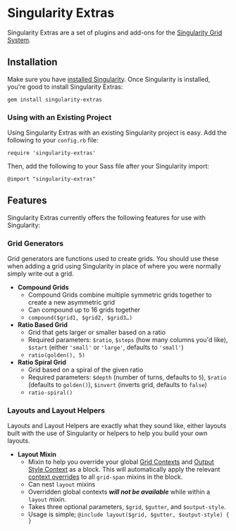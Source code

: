 # Singularity Extras

Singularity Extras are a set of plugins and add-ons for the [Singularity Grid System](https://github.com/Team-Sass/Singularity).

## Installation

Make sure you have [installed Singularity](https://github.com/Team-Sass/Singularity/wiki/Installation). Once Singularity is installed, you're good to install Singularity Extras:

`gem install singularity-extras`

### Using with an Existing Project

Using Singularity Extras with an existing Singularity project is easy. Add the following to your `config.rb` file:

`require 'singularity-extras'`

Then, add the following to your Sass file after your Singularity import:

`@import "singularity-extras"`

## Features

Singularity Extras currently offers the following features for use with Singularity:

### Grid Generators

Grid generators are functions used to create grids. You should use these when adding a grid using Singularity in place of where you were normally simply write out a grid.

* **Compound Grids**
	* Compound Grids combine multiple symmetric grids together to create a new asymmetric grid
	* Can compound up to 16 grids together
	* `compound($grid1, $grid2, $grid3…)`
* **Ratio Based Grid**
	* Grid that gets larger or smaller based on a ratio
	* Required parameters: `$ratio`, `$steps` (how many columns you'd like), `$start` (either `'small'` or `'large'`, defaults to `'small'`)
	* `ratio(golden(), 5)`
* **Ratio Spiral Grid**
	* Grid based on a spiral of the given ratio
	* Required parameters: `$depth` (number of turns, defaults to `5`), `$ratio` (defaults to `golden()`), `$invert` (inverts grid, defaults to `false`)
	* `ratio-spiral()`

### Layouts and Layout Helpers

Layouts and Layout Helpers are exactly what they sound like, either layouts built with the use of Singularity or helpers to help you build your own layouts.

* **Layout Mixin**
	* Mixin to help you override your global [Grid Contexts](https://github.com/Team-Sass/Singularity/wiki/Creating-Grids) and [Output Style Context](https://github.com/Team-Sass/Singularity/wiki/Output-Styles) as a block. This will automatically apply the relevant [context overrides](https://github.com/Team-Sass/Singularity/wiki/Spanning-The-Grid#context-overrides) to all `grid-span` mixins in the block.
	* Can nest `layout` mixins
	* Overridden global contexts ***will not be available*** while within a `layout` mixin.
	* Takes three optional parameters, `$grid`, `$gutter`, and `$output-style`.
	* Usage is simple; `@include layout($grid, $gutter, $output-style) { }`